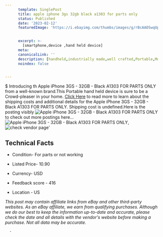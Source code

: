 ```yaml
---
      template: SinglePost
      title: apple iphone 3gs 32gb black a1303 for parts only
      status: Published
      date: '2023-02-12'
      featuredImage: 'https://i.ebayimg.com/thumbs/images/g/rBcAAOSwqUpj6D3X/s-l225.jpg'
       

      excerpt: >-
        [smartphone,device ,hand held device]
      meta:
      canonicalLink: ''
      description: [handheld,industrially made,well crafted,Portable,Mobile,Compact,Convenient,Lightweight,Maneuverable,Man-portable,Miniature,Carriable,Hand-held,Light,Holdable,Transportable,Mobile device,Pocket-sized,On-the-go,Wireless,Cordless,Compact size,Convenient size, smartphone,device ,hand held device]
      noindex: false
      

---
```

$
      Introducing th Apple iPhone 3GS - 32GB - Black A1303  FOR PARTS ONLY from a well-known brand.This Portable hand held device is sure to be a Crowd-pleaser in your home. [Click Here](https://www.ebay.com/itm/155404539709?hash=item242ed5173d%3Ag%3ArBcAAOSwqUpj6D3X&amdata=enc%3AAQAHAAAA4IEm97hLIA8xFErDubRLWqKV0NCTr1YYOH90RAUBWT0GiUc8bxlCv7H3Kffg0RWVFQAqmvPQFID%2FzDf6fxHXVImEqVSzT8wawwhOPtWiBiQKABfNNdzgqUCo5MNXw5cvYyAg7AvrpmmxUYZHJ%2F5jUvIhw3aFJi4RI5U8xeocASiT599sjvkT8jzUcRI0GdNi3C4UGgIHV29%2FpHazJPwa%2FwFT2n8ovj3aS5a1iwOP1dptg6xkhvXxNoeA5XxMnHz8m%2FYtcSQjmuAcX4bzflcQWnSMuTAGM5I7LtfJeX64rVdI&mkevt=1&mkcid=1&mkrid=711-53200-19255-0&campid=%253CePNCampaignId%253E&customid=%253CreferenceId%253E&toolid=10049) to read more to learn about the shipping costs and additional details for the Apple iPhone 3GS - 32GB - Black A1303  FOR PARTS ONLY. Shipping cost is undefined.Here is the posting visibly ![Apple iPhone 3GS - 32GB - Black A1303  FOR PARTS ONLY](https://i.ebayimg.com/thumbs/images/g/rBcAAOSwqUpj6D3X/s-l225.jpg) to check out more postings here... ![Apple iPhone 3GS - 32GB - Black A1303  FOR PARTS ONLY](https://i.ebayimg.com/images/g/rBcAAOSwqUpj6D3X/s-l1600.jpg), ![check vendor page](https://origin-galleryplus.ebayimg.com/ws/web/155404539709_2_0_1/225x225.jpg,https://origin-galleryplus.ebayimg.com/ws/web/155404539709_3_0_1/225x225.jpg,https://origin-galleryplus.ebayimg.com/ws/web/155404539709_4_0_1/225x225.jpg)'

      

 ## Technical Facts 



     
      

 - Condition- For parts or not working 


      

 - Listed Price- 10.90 


      

 - Currency- USD 


      

 - Feedback score - 416 


      

 - Location - US 


      
      

 *_This post may contain affiliate links from eBay and other third-party websites. As an eBay affiliate, we earn from qualifying purchases. Although we do our best to keep the information up-to-date and accurate, please check the date and all details with the vendor's website before making a purchase. Not all data may be accurate._*




      -

